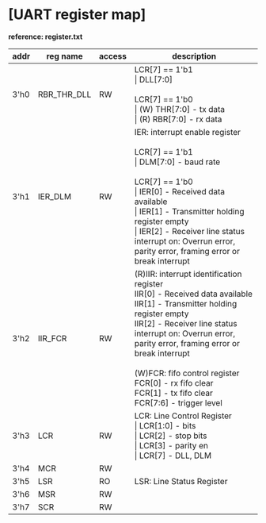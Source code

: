 # [UART register map]
**reference: register.txt**

| addr | reg name    | access | description                                                                                                                                                                                                                                                                                                                                                     |
|------|-------------|--------|-----------------------------------------------------------------------------------------------------------------------------------------------------------------------------------------------------------------------------------------------------------------------------------------------------------------------------------------------------------------|
| 3'h0 | RBR_THR_DLL | RW     | LCR[7] == 1'b1<br>\| DLL[7:0]<br><br>LCR[7] == 1'b0<br>\| (W) THR[7:0] - tx data<br>\| (R) RBR[7:0] - rx data                                                                                                                                                                                                                                                   |
| 3'h1 | IER_DLM     | RW     | IER: interrupt enable register<br><br>LCR[7] == 1'b1<br>\| DLM[7:0] - baud rate<br><br>LCR[7] == 1'b0<br>\| IER[0] - Received data available<br>\| IER[1] - Transmitter holding register empty<br>\| IER[2] - Receiver line status interrupt on: Overrun error, parity error, framing error or break interrupt                                                  |
| 3'h2 | IIR_FCR     | RW     | (R)IIR: interrupt identification register<br>IIR[0] - Received data available<br>IIR[1] - Transmitter holding register empty<br>IIR[2] - Receiver line status interrupt on: Overrun error, parity error, framing error or break interrupt<br><br>(W)FCR: fifo control register<br>FCR[0] - rx fifo clear<br>FCR[1] - tx fifo clear<br>FCR[7:6] - trigger level  |
| 3'h3 | LCR         | RW     | LCR: Line Control Register<br>\| LCR[1:0] - bits<br>\| LCR[2] - stop bits<br>\| LCR[3] - parity en<br>\| LCR[7] - DLL, DLM                                                                                                                                                                                                                                      |
| 3'h4 | MCR         | RW     |                                                                                                                                                                                                                                                                                                                                                                 |
| 3'h5 | LSR         | RO     | LSR: Line Status Register                                                                                                                                                                                                                                                                                                                                       |
| 3'h6 | MSR         | RW     |                                                                                                                                                                                                                                                                                                                                                                 |
| 3'h7 | SCR         | RW     |                                                                                                                                                                                                                                                                                                                                                                 |
